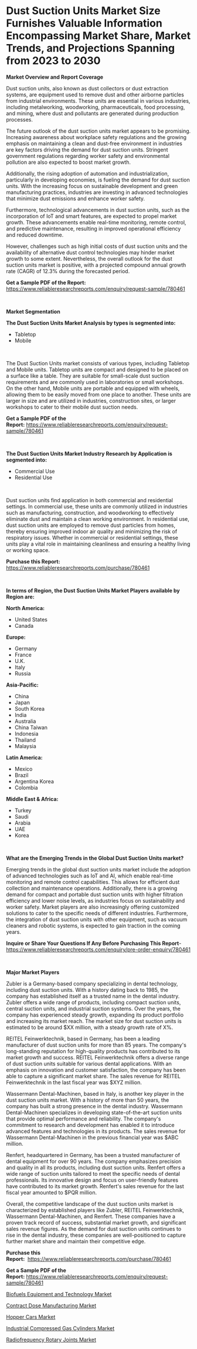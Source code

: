 <p><h1>Dust Suction Units Market Size Furnishes Valuable Information Encompassing Market Share, Market Trends, and Projections Spanning from 2023 to 2030</h1></p><p><strong>Market Overview and Report Coverage</strong></p>
<p><p>Dust suction units, also known as dust collectors or dust extraction systems, are equipment used to remove dust and other airborne particles from industrial environments. These units are essential in various industries, including metalworking, woodworking, pharmaceuticals, food processing, and mining, where dust and pollutants are generated during production processes.</p><p>The future outlook of the dust suction units market appears to be promising. Increasing awareness about workplace safety regulations and the growing emphasis on maintaining a clean and dust-free environment in industries are key factors driving the demand for dust suction units. Stringent government regulations regarding worker safety and environmental pollution are also expected to boost market growth.</p><p>Additionally, the rising adoption of automation and industrialization, particularly in developing economies, is fueling the demand for dust suction units. With the increasing focus on sustainable development and green manufacturing practices, industries are investing in advanced technologies that minimize dust emissions and enhance worker safety.</p><p>Furthermore, technological advancements in dust suction units, such as the incorporation of IoT and smart features, are expected to propel market growth. These advancements enable real-time monitoring, remote control, and predictive maintenance, resulting in improved operational efficiency and reduced downtime.</p><p>However, challenges such as high initial costs of dust suction units and the availability of alternative dust control technologies may hinder market growth to some extent. Nevertheless, the overall outlook for the dust suction units market is positive, with a projected compound annual growth rate (CAGR) of 12.3% during the forecasted period.</p></p>
<p><strong>Get a Sample PDF of the Report:</strong> <a href="https://www.reliableresearchreports.com/enquiry/request-sample/780461">https://www.reliableresearchreports.com/enquiry/request-sample/780461</a></p>
<p>&nbsp;</p>
<p><strong>Market Segmentation</strong></p>
<p><strong>The Dust Suction Units Market Analysis by types is segmented into:</strong></p>
<p><ul><li>Tabletop</li><li>Mobile</li></ul></p>
<p>&nbsp;</p>
<p><p>The Dust Suction Units market consists of various types, including Tabletop and Mobile units. Tabletop units are compact and designed to be placed on a surface like a table. They are suitable for small-scale dust suction requirements and are commonly used in laboratories or small workshops. On the other hand, Mobile units are portable and equipped with wheels, allowing them to be easily moved from one place to another. These units are larger in size and are utilized in industries, construction sites, or larger workshops to cater to their mobile dust suction needs.</p></p>
<p><strong>Get a Sample PDF of the Report:</strong>&nbsp;<a href="https://www.reliableresearchreports.com/enquiry/request-sample/780461">https://www.reliableresearchreports.com/enquiry/request-sample/780461</a></p>
<p>&nbsp;</p>
<p><strong>The Dust Suction Units Market Industry Research by Application is segmented into:</strong></p>
<p><ul><li>Commercial Use</li><li>Residential Use</li></ul></p>
<p>&nbsp;</p>
<p><p>Dust suction units find application in both commercial and residential settings. In commercial use, these units are commonly utilized in industries such as manufacturing, construction, and woodworking to effectively eliminate dust and maintain a clean working environment. In residential use, dust suction units are employed to remove dust particles from homes, thereby ensuring improved indoor air quality and minimizing the risk of respiratory issues. Whether in commercial or residential settings, these units play a vital role in maintaining cleanliness and ensuring a healthy living or working space.</p></p>
<p><strong>Purchase this Report:</strong>&nbsp; <a href="https://www.reliableresearchreports.com/purchase/780461">https://www.reliableresearchreports.com/purchase/780461</a></p>
<p>&nbsp;</p>
<p><strong>In terms of Region, the Dust Suction Units Market Players available by Region are:</strong></p>
<p>
    <p> <strong> North America: </strong>
        <ul>
            <li>United States</li>
            <li>Canada</li>
        </ul>
        </p> 
    <p> <strong> Europe: </strong>
        <ul>
            <li>Germany</li>
            <li>France</li>
            <li>U.K.</li>
            <li>Italy</li>
            <li>Russia</li>
        </ul>
        </p> 
    <p> <strong> Asia-Pacific: </strong>
        <ul>
            <li>China</li>
            <li>Japan</li>
            <li>South Korea</li>
            <li>India</li>
            <li>Australia</li>
            <li>China Taiwan</li>
            <li>Indonesia</li>
            <li>Thailand</li>
            <li>Malaysia</li>
        </ul>
        </p> 
    <p> <strong> Latin America: </strong>
        <ul>
            <li>Mexico</li>
            <li>Brazil</li>
            <li>Argentina Korea</li>
            <li>Colombia</li>
        </ul>
        </p> 
    <p> <strong> Middle East & Africa: </strong>
        <ul>
            <li>Turkey</li>
            <li>Saudi</li>
            <li>Arabia</li>
            <li>UAE</li>
            <li>Korea</li>
        </ul>
    </p>
    </p>
<p>&nbsp;</p>
<p><strong>What are the Emerging Trends in the Global Dust Suction Units market?</strong></p>
<p><p>Emerging trends in the global dust suction units market include the adoption of advanced technologies such as IoT and AI, which enable real-time monitoring and remote control capabilities. This allows for efficient dust collection and maintenance operations. Additionally, there is a growing demand for compact and portable dust suction units with higher filtration efficiency and lower noise levels, as industries focus on sustainability and worker safety. Market players are also increasingly offering customized solutions to cater to the specific needs of different industries. Furthermore, the integration of dust suction units with other equipment, such as vacuum cleaners and robotic systems, is expected to gain traction in the coming years.</p></p>
<p><strong>Inquire or Share Your Questions If Any Before Purchasing This Report</strong>- <a href="https://www.reliableresearchreports.com/enquiry/pre-order-enquiry/780461">https://www.reliableresearchreports.com/enquiry/pre-order-enquiry/780461</a></p>
<p>&nbsp;</p>
<p><strong>Major Market Players</strong></p>
<p><p>Zubler is a Germany-based company specializing in dental technology, including dust suction units. With a history dating back to 1985, the company has established itself as a trusted name in the dental industry. Zubler offers a wide range of products, including compact suction units, central suction units, and industrial suction systems. Over the years, the company has experienced steady growth, expanding its product portfolio and increasing its market reach. The market size for dust suction units is estimated to be around $XX million, with a steady growth rate of X%.</p><p>REITEL Feinwerktechnik, based in Germany, has been a leading manufacturer of dust suction units for more than 85 years. The company's long-standing reputation for high-quality products has contributed to its market growth and success. REITEL Feinwerktechnik offers a diverse range of dust suction units suitable for various dental applications. With an emphasis on innovation and customer satisfaction, the company has been able to capture a significant market share. The sales revenue for REITEL Feinwerktechnik in the last fiscal year was $XYZ million.</p><p>Wassermann Dental-Machinen, based in Italy, is another key player in the dust suction units market. With a history of more than 50 years, the company has built a strong presence in the dental industry. Wassermann Dental-Machinen specializes in developing state-of-the-art suction units that provide optimal performance and reliability. The company's commitment to research and development has enabled it to introduce advanced features and technologies in its products. The sales revenue for Wassermann Dental-Machinen in the previous financial year was $ABC million.</p><p>Renfert, headquartered in Germany, has been a trusted manufacturer of dental equipment for over 90 years. The company emphasizes precision and quality in all its products, including dust suction units. Renfert offers a wide range of suction units tailored to meet the specific needs of dental professionals. Its innovative design and focus on user-friendly features have contributed to its market growth. Renfert's sales revenue for the last fiscal year amounted to $PQR million.</p><p>Overall, the competitive landscape of the dust suction units market is characterized by established players like Zubler, REITEL Feinwerktechnik, Wassermann Dental-Machinen, and Renfert. These companies have a proven track record of success, substantial market growth, and significant sales revenue figures. As the demand for dust suction units continues to rise in the dental industry, these companies are well-positioned to capture further market share and maintain their competitive edge.</p></p>
<p><strong>Purchase this Report:</strong>&nbsp;&nbsp;<a href="https://www.reliableresearchreports.com/purchase/780461">https://www.reliableresearchreports.com/purchase/780461</a></p>
<p></p>
<p><strong>Get a Sample PDF of the Report:</strong>&nbsp;<a href="https://www.reliableresearchreports.com/enquiry/request-sample/780461">https://www.reliableresearchreports.com/enquiry/request-sample/780461</a></p>
<p><p><a href="https://github.com/sofayahoo2023/Market-Research-Report-List-1/blob/main/biofuels-equipment-and-technology-market.md">Biofuels Equipment and Technology Market</a></p><p><a href="https://github.com/vimar16th/Market-Research-Report-List-1/blob/main/contract-dose-manufacturing-market.md">Contract Dose Manufacturing Market</a></p><p><a href="https://medium.com/@piercehoppe2023/hopper-cars-market-the-key-to-successful-business-strategy-forecast-till-2030-21deeedcb955">Hopper Cars Market</a></p><p><a href="https://www.linkedin.com/pulse/decoding-industrial-compressed-gas-cylinders-market-deep-dive/">Industrial Compressed Gas Cylinders Market</a></p><p><a href="https://www.linkedin.com/pulse/radiofrequency-rotary-joints-market-research-report-unlocks/">Radiofrequency Rotary Joints Market</a></p></p>